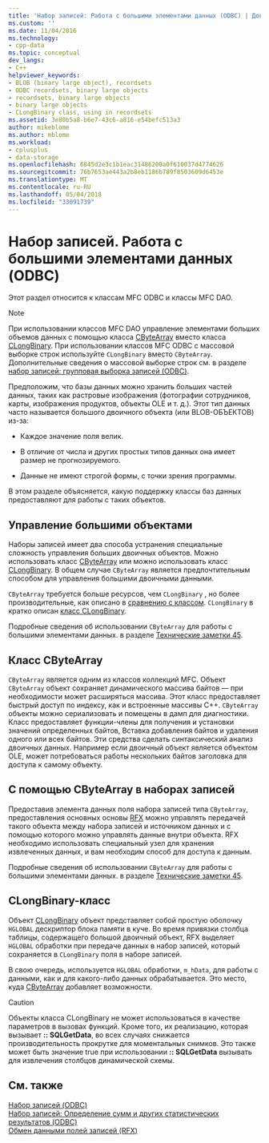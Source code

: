```yaml
---
title: 'Набор записей: Работа с большими элементами данных (ODBC) | Документы Microsoft'
ms.custom: ''
ms.date: 11/04/2016
ms.technology:
- cpp-data
ms.topic: conceptual
dev_langs:
- C++
helpviewer_keywords:
- BLOB (binary large object), recordsets
- ODBC recordsets, binary large objects
- recordsets, binary large objects
- binary large objects
- CLongBinary class, using in recordsets
ms.assetid: 3e80b5a8-b6e7-43c6-a816-e54befc513a3
author: mikeblome
ms.author: mblome
ms.workload:
- cplusplus
- data-storage
ms.openlocfilehash: 6845d2e3c1b1eac31486200a0f610037d4774626
ms.sourcegitcommit: 76b7653ae443a2b8eb1186b789f8503609d6453e
ms.translationtype: MT
ms.contentlocale: ru-RU
ms.lasthandoff: 05/04/2018
ms.locfileid: "33091739"
---
```

# <a name="recordset-working-with-large-data-items-odbc"></a>Набор записей. Работа с большими элементами данных (ODBC)
Этот раздел относится к классам MFC ODBC и классы MFC DAO.  
  
> [!NOTE]
>  При использовании классов MFC DAO управление элементами больших объемов данных с помощью класса [CByteArray](../../mfc/reference/cbytearray-class.md) вместо класса [CLongBinary](../../mfc/reference/clongbinary-class.md). При использовании классов MFC ODBC с массовой выборке строк используйте `CLongBinary` вместо `CByteArray`. Дополнительные сведения о массовой выборке строк см. в разделе [набор записей: групповая выборка записей (ODBC)](../../data/odbc/recordset-fetching-records-in-bulk-odbc.md).  
  
 Предположим, что базы данных можно хранить больших частей данных, таких как растровые изображения (фотографии сотрудников, карты, изображения продуктов, объекты OLE и т. д.). Этот тип данных часто называется большого двоичного объекта (или BLOB-ОБЪЕКТОВ) из-за:  
  
-   Каждое значение поля велик.  
  
-   В отличие от числа и других простых типов данных она имеет размер не прогнозируемого.  
  
-   Данные не имеют строгой формы, с точки зрения программы.  
  
 В этом разделе объясняется, какую поддержку классы баз данных предоставляют для работы с таких объектов.  
  
##  <a name="_core_managing_large_objects"></a> Управление большими объектами  
 Наборы записей имеет два способа устранения специальные сложность управления больших двоичных объектов. Можно использовать класс [CByteArray](../../mfc/reference/cbytearray-class.md) или можно использовать класс [CLongBinary](../../mfc/reference/clongbinary-class.md). В общем случае `CByteArray` является предпочтительным способом для управления большими двоичными данными.  
  
 `CByteArray` требуется больше ресурсов, чем `CLongBinary` , но более производительные, как описано в [сравнению с классом](#_core_the_cbytearray_class). `CLongBinary` в кратко описан [класс CLongBinary](#_core_the_clongbinary_class).  
  
 Подробные сведения об использовании `CByteArray` для работы с большими элементами данных. в разделе [Технические заметки 45](../../mfc/tn045-mfc-database-support-for-long-varchar-varbinary.md).  
  
##  <a name="_core_the_cbytearray_class"></a> Класс CByteArray  
 `CByteArray` является одним из классов коллекций MFC. Объект `CByteArray` объект сохраняет динамического массива байтов — при необходимости может расширяться массива. Этот класс предоставляет быстрый доступ по индексу, как и встроенные массивы C++. `CByteArray` объекты можно сериализовать и помещены в дамп для диагностики. Класс предоставляет функции-члены для получения и установки значений определенных байтов, Вставка добавления байтов и удаления одного или всех байтов. Эти средства сделать синтаксический анализ двоичных данных. Например если двоичный объект является объектом OLE, может потребоваться работы нескольких байтов заголовка для доступа к самому объекту.  
  
##  <a name="_core_using_cbytearray_in_recordsets"></a> С помощью CByteArray в наборах записей  
 Предоставив элемента данных поля набора записей типа `CByteArray`, предоставления основных основы [RFX](../../data/odbc/record-field-exchange-rfx.md) можно управлять передачей такого объекта между набора записей и источником данных и с помощью которого можно управлять данные внутри объекта. RFX необходимо использовать специальный узел для хранения извлеченных данных, и вам необходим способ для доступа к данным.  
  
 Подробные сведения об использовании `CByteArray` для работы с большими элементами данных. в разделе [Технические заметки 45](../../mfc/tn045-mfc-database-support-for-long-varchar-varbinary.md).  
  
##  <a name="_core_the_clongbinary_class"></a> CLongBinary-класс  
 Объект [CLongBinary](../../mfc/reference/clongbinary-class.md) объект представляет собой простую оболочку `HGLOBAL` дескриптор блока памяти в куче. Во время привязки столбца таблицы, содержащего большой двоичный объект, RFX выделяет `HGLOBAL` обработки при передаче данных в набор записей, который сохраняется в `CLongBinary` поля в наборе записей.  
  
 В свою очередь, используется `HGLOBAL` обработки, `m_hData`, для работы с данными, как и для какого-либо данных обрабатывается. Это место, куда [CByteArray](../../mfc/reference/cbytearray-class.md) добавляет возможности.  
  
> [!CAUTION]
>  Объекты класса CLongBinary не может использоваться в качестве параметров в вызовах функций. Кроме того, их реализацию, которая вызывает **:: SQLGetData**, во всех случаях снижается производительность прокрутке для моментальных снимков. Это также может быть значение true при использовании **:: SQLGetData** вызывать для извлечения столбцов динамической схемы.  
  
## <a name="see-also"></a>См. также  
 [Набор записей (ODBC)](../../data/odbc/recordset-odbc.md)   
 [Набор записей: Определение сумм и других статистических результатов (ODBC)](../../data/odbc/recordset-obtaining-sums-and-other-aggregate-results-odbc.md)   
 [Обмен данными полей записей (RFX)](../../data/odbc/record-field-exchange-rfx.md)